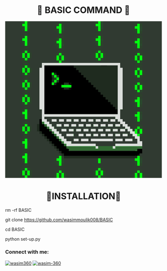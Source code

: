 <h1 align="center">💠 BASIC COMMAND 💠</h1>

<p align="left"> <img src="https://github.com/wasimmoulik008/BASIC/blob/main/icegif-502.gif" /> </p>

<h1 align="center">💠INSTALLATION💠</h1>
rm -rf BASIC

git clone https://github.com/wasimmoulik008/BASIC

cd BASIC

python set-up.py

<h3 align="left">Connect with me:</h3>
<p align="left">
<a href="https://www.facebook.com/profile.php?id=100086012142332&mibextid=ZbWKwL" target="blank"><img align="center" src="https://raw.githubusercontent.com/rahuldkjain/github-profile-readme-generator/master/src/images/icons/Social/facebook.svg" alt="wasim360" height="30" width="40" /></a>
<a href="https://www.youtube.com/c/@wasim-360" target="blank"><img align="center" src="https://raw.githubusercontent.com/rahuldkjain/github-profile-readme-generator/master/src/images/icons/Social/youtube.svg" alt="wasim-360" height="30" width="40" /></a>
</p>
